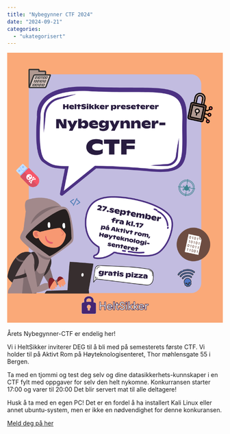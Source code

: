 ```yaml
---
title: "Nybegynner CTF 2024"
date: "2024-09-21"
categories: 
  - "ukategorisert"
---
```


![CTF](/public/hsctf2024.png)

Årets Nybegynner-CTF er endelig her!

Vi i HeltSikker inviterer DEG til å bli med på semesterets første CTF.
Vi holder til på Aktivt Rom på Høyteknologisenteret, Thor møhlensgate 55 i Bergen.

Ta med en tjommi og test deg selv og dine datasikkerhets-kunnskaper i en CTF fylt med oppgaver for selv den helt nykomne.
Konkurransen starter 17:00 og varer til 20:00
Det blir servert mat til alle deltagere!

Husk å ta med en egen PC! 
Det er en fordel å ha installert Kali Linux eller annet ubuntu-system, men er ikke en nødvendighet for denne konkuransen.

[Meld deg på her](https://forms.gle/QB9QzsADsHMMRTDs5)

